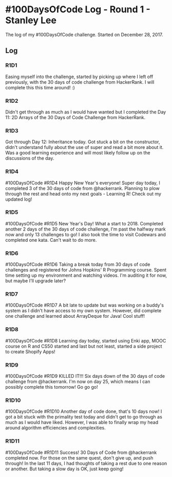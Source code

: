 # #100DaysOfCode Log - Round 1 - Stanley Lee

The log of my #100DaysOfCode challenge. Started on December 28, 2017.

## Log

### R1D1 
Easing myself into the challenge, started by picking up where I left off previously, with the 30 days of code challenge from HackerRank. I will complete this this time around! :)

### R1D2
Didn't get through as much as I would have wanted but I completed the Day 11: 2D Arrays of the 30 Days of Code Challenge from HackerRank.

### R1D3
Got through Day 12: Inheritance today. Got stuck a bit on the constructor, didn't understand fully about the use of super and read a bit more about it. Was a good learning experience and will most likely follow up on the discussions of the day.

### R1D4
#100DaysOfCode #R1D4 Happy New Year's everyone! Super day today, I completed 3 of the 30 days of code from @hackerrank. Planning to plow through the rest and head onto my next goals - Learning R! Check out my updated log!

### R1D5
#100DaysOfCode #R1D5 New Year's Day! What a start to 2018. Completed another 2 days of the 30 days of code challenge, I'm past the halfway mark now and only 13 challenges to go! I also took the time to visit Codewars and completed one kata. Can't wait to do more.

### R1D6
#100DaysOfCode #R1D6 Taking a break today from 30 days of code challenges and registered for Johns Hopkins' R Programming course. Spent time setting up my environment and watching videos. I'm auditing it for now, but maybe I'll upgrade later?

### R1D7
#100DaysOfCode #R1D7 A bit late to update but was working on a buddy's system as I didn't have access to my own system. However, did complete one challenge and learned about ArrayDeque for Java! Cool stuff!

### R1D8
#100DaysOfCode #R1D8 Learning day today, started using Enki app, MOOC course on R and CS50 started and last but not least, started a side project to create Shopify Apps!

### R1D9
#100DaysOfCode #R1D9 KILLED IT!!! Six days down of the 30 days of code challenge from @hackerrank. I'm now on day 25, which means I can possibly complete this tomorrow! Go go go!

### R1D10
#100DaysOfCode #R1D10 Another day of code done, that's 10 days now! I got a bit stuck with the primality test today and didn't get to go through as much as I would have liked. However, I was able to finally wrap my head around algorithm efficiencies and complexities.

### R1D11
#100DaysOfCode #R1D11 Success! 30 Days of Code from @hackerrank completed now. For those on the same quest, don't give up, and push through! In the last 11 days, I had thoughts of taking a rest due to one reason or another. But taking a slow day is OK, just keep going!
